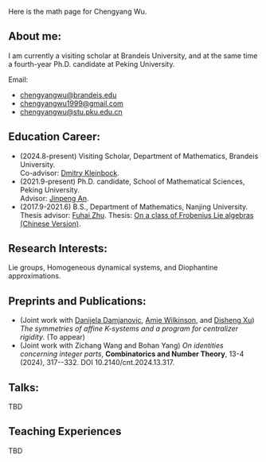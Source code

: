 Here is the math page for Chengyang Wu.

## About me:

I am currently a visiting scholar at Brandeis University, and at the same time a fourth-year Ph.D. candidate at Peking University.

Email:<br>
- chengyangwu@brandeis.edu
- chengyangwu1999@gmail.com
- chengyangwu@stu.pku.edu.cn

## Education Career:
- (2024.8-present) Visiting Scholar, Department of Mathematics, Brandeis University.<br>
Co-advisor: [Dmitry Kleinbock](https://people.brandeis.edu/~kleinboc/).
- (2021.9-present) Ph.D. candidate, School of Mathematical Sciences, Peking University.<br>
Advisor: [Jinpeng An](https://www.math.pku.edu.cn/teachers/anjp/).
- (2017.9-2021.6) B.S., Department of Mathematics, Nanjing University.<br>
Thesis advisor: [Fuhai Zhu](https://math.nju.edu.cn/jzyg/apypl/20240321/i261793.html).
Thesis: [On a class of Frobenius Lie algebras (Chinese Version)](File/Undergraduate_Thesis.pdf).  

## Research Interests:

Lie groups, Homogeneous dynamical systems, and Diophantine approximations. 

## Preprints and Publications:
- (Joint work with [Danijela Damjanovic](https://www.kth.se/profile/ddam), [Amie Wilkinson](https://math.uchicago.edu/~wilkinso/), and [Disheng Xu](https://www.researchgate.net/profile/Disheng-Xu-4)) _The symmetries of affine K-systems and a program for centralizer rigidity_. (To appear)
- (Joint work with Zichang Wang and Bohan Yang) _On identities concerning integer parts_, **Combinatorics and Number Theory**, 13-4 (2024), 317--332. DOI 10.2140/cnt.2024.13.317.

## Talks:
TBD

## Teaching Experiences
TBD

